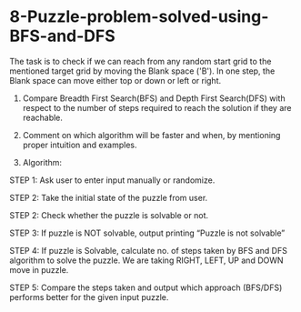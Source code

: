 # 8-Puzzle-problem-solved-using-BFS-and-DFS
The task is to check if we can reach from any random start grid to the mentioned target grid by moving the Blank space ('B'). In one step, the Blank space can move either top or down or left or right.

1. Compare Breadth First Search(BFS) and Depth First Search(DFS) with respect to
the number of steps required to reach the solution if they are reachable.

2. Comment on which algorithm will be faster and when, by mentioning proper
intuition and examples.

1.	Algorithm:

STEP 1: Ask user to enter input manually or randomize.

STEP 2: Take the initial state of the puzzle from user.

STEP 2: Check whether the puzzle is solvable or not.

STEP 3: If puzzle is NOT solvable, output printing “Puzzle is not solvable”  

STEP 4: If puzzle is Solvable, calculate no. of steps taken by BFS and DFS algorithm           to solve the puzzle. We are taking RIGHT, LEFT,  UP and DOWN move in puzzle. 

STEP 5: Compare the steps taken and output which approach (BFS/DFS) performs better for the given input puzzle.
